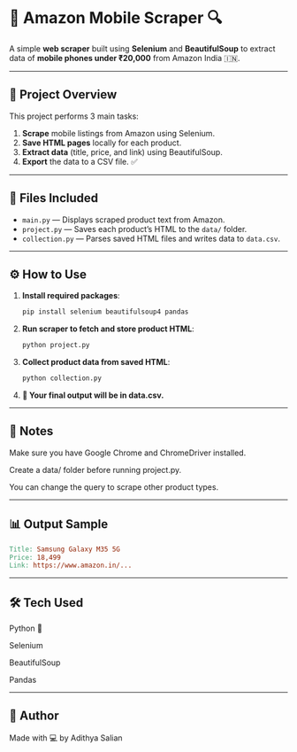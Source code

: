 # 📱 Amazon Mobile Scraper 🔍

A simple **web scraper** built using **Selenium** and **BeautifulSoup** to extract data of **mobile phones under ₹20,000** from Amazon India 🇮🇳.

---

## 🚀 Project Overview

This project performs 3 main tasks:

1. **Scrape** mobile listings from Amazon using Selenium.
2. **Save HTML pages** locally for each product.
3. **Extract data** (title, price, and link) using BeautifulSoup.
4. **Export** the data to a CSV file. ✅

---

## 📂 Files Included

- `main.py` — Displays scraped product text from Amazon.
- `project.py` — Saves each product’s HTML to the `data/` folder.
- `collection.py` — Parses saved HTML files and writes data to `data.csv`.

---

## ⚙️ How to Use

1. **Install required packages**:
   ```bash
   pip install selenium beautifulsoup4 pandas
   ```
2. **Run scraper to fetch and store product HTML**:
   ```bash
   python project.py
   ```
3. **Collect product data from saved HTML**:
   ```bash
   python collection.py
   ```
4. **🎉 Your final output will be in data.csv.**

---

## 📌 Notes
Make sure you have Google Chrome and ChromeDriver installed.

Create a data/ folder before running project.py.

You can change the query to scrape other product types.

---

## 📊 Output Sample
```makefile
Title: Samsung Galaxy M35 5G
Price: 18,499
Link: https://www.amazon.in/...
```

---

## 🛠️ Tech Used
Python 🐍

Selenium

BeautifulSoup

Pandas

---

## 📁 Author
Made with 💻 by Adithya Salian
